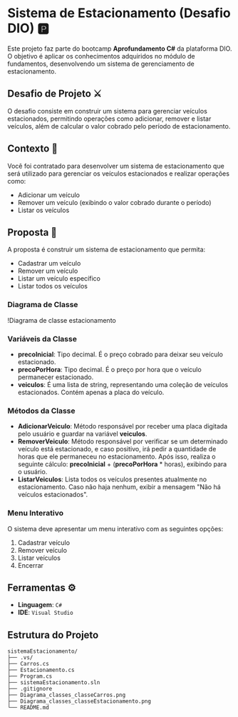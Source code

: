 # Sistema de Estacionamento (Desafio DIO) 🅿️

Este projeto faz parte do bootcamp **Aprofundamento C#** da plataforma DIO. O objetivo é aplicar os conhecimentos adquiridos no módulo de fundamentos, desenvolvendo um sistema de gerenciamento de estacionamento.

## Desafio de Projeto ⚔️

O desafio consiste em construir um sistema para gerenciar veículos estacionados, permitindo operações como adicionar, remover e listar veículos, além de calcular o valor cobrado pelo período de estacionamento.

## Contexto 📃

Você foi contratado para desenvolver um sistema de estacionamento que será utilizado para gerenciar os veículos estacionados e realizar operações como:
- Adicionar um veículo
- Remover um veículo (exibindo o valor cobrado durante o período)
- Listar os veículos

## Proposta 📌

A proposta é construir um sistema de estacionamento que permita:
- Cadastrar um veículo
- Remover um veículo
- Listar um veículo específico
- Listar todos os veículos

### Diagrama de Classe

!Diagrama de classe estacionamento

### Variáveis da Classe

- **precoInicial**: Tipo decimal. É o preço cobrado para deixar seu veículo estacionado.
- **precoPorHora**: Tipo decimal. É o preço por hora que o veículo permanecer estacionado.
- **veiculos**: É uma lista de string, representando uma coleção de veículos estacionados. Contém apenas a placa do veículo.

### Métodos da Classe

- **AdicionarVeiculo**: Método responsável por receber uma placa digitada pelo usuário e guardar na variável **veiculos**.
- **RemoverVeiculo**: Método responsável por verificar se um determinado veículo está estacionado, e caso positivo, irá pedir a quantidade de horas que ele permaneceu no estacionamento. Após isso, realiza o seguinte cálculo: **precoInicial** + (**precoPorHora** * horas), exibindo para o usuário.
- **ListarVeiculos**: Lista todos os veículos presentes atualmente no estacionamento. Caso não haja nenhum, exibir a mensagem "Não há veículos estacionados".

### Menu Interativo

O sistema deve apresentar um menu interativo com as seguintes opções:
1. Cadastrar veículo
2. Remover veículo
3. Listar veículos
4. Encerrar

## Ferramentas ⚙️

- **Linguagem**: `C#`
- **IDE**: `Visual Studio`

## Estrutura do Projeto

```plaintext
sistemaEstacionamento/
├── .vs/
├── Carros.cs
├── Estacionamento.cs
├── Program.cs
├── sistemaEstacionamento.sln
├── .gitignore
├── Diagrama_classes_classeCarros.png
├── Diagrama_classes_classeEstacionamento.png
└── README.md
